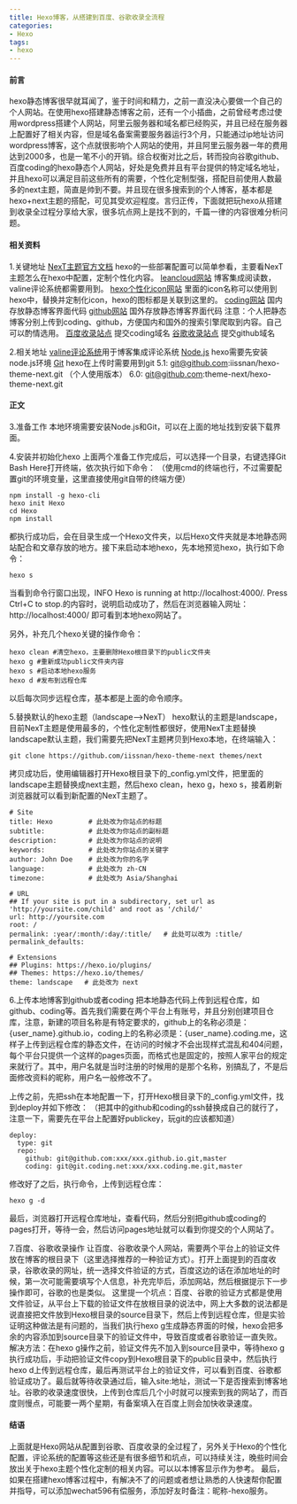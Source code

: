 ```yaml
---
title: Hexo博客，从搭建到百度、谷歌收录全流程
categories: 
- Hexo
tags:
- hexo
---
```

#### 前言
hexo静态博客很早就耳闻了，鉴于时间和精力，之前一直没决心要做一个自己的个人网站。在使用hexo搭建静态博客之前，还有一个小插曲，之前曾经考虑过使用wordpress搭建个人网站，阿里云服务器和域名都已经购买，并且已经在服务器上配置好了相关内容，但是域名备案需要服务器运行3个月，只能通过ip地址访问wordpress博客，这个点就很影响个人网站的使用，并且阿里云服务器一年的费用达到2000多，也是一笔不小的开销。综合权衡对比之后，转而投向谷歌github、百度coding的hexo静态个人网站，好处是免费并且有平台提供的特定域名地址，并且hexo可以满足目前这些所有的需要，个性化定制型强，搭配目前使用人数最多的next主题，简直是帅到不要。并且现在很多搜索到的个人博客，基本都是hexo+next主题的搭配，可见其受欢迎程度。言归正传，下面就把玩hexo从搭建到收录全过程分享给大家，很多坑点网上是找不到的，千篇一律的内容很难分析问题。

#### 相关资料
1.关键地址
[NexT主题官方文档](http://theme-next.iissnan.com/getting-started.html) hexo的一些部署配置可以简单参看，主要看NexT主题怎么在hexo中配置，定制个性化内容。
[leancloud网站](https://leancloud.cn) 博客集成阅读数，valine评论系统都需要用到。
[hexo个性化icon网站](https://fontawesome.com) 里面的icon名称可以使用到hexo中，替换并定制化icon，hexo的图标都是关联到这里的。
[coding网站](https://coding.net) 国内存放静态博客界面代码
[github网站](https://github.com) 国外存放静态博客界面代码
注意：个人把静态博客分别上传到coding、github，方便国内和国外的搜索引擎爬取到内容。自己可以酌情选用。
[百度收录站点](https://ziyuan.baidu.com/site/index) 提交coding域名
[谷歌收录站点](https://www.google.com/webmasters/tools/home?hl=zh-CN) 提交github域名

2.相关地址
[valine评论系统](https://valine.js.org/)用于博客集成评论系统
[Node.js](http://nodejs.cn/) hexo需要先安装node.js环境
[Git](https://git-scm.com/downloads) hexo在上传时需要用到git
5.1: git@github.com:iissnan/hexo-theme-next.git （个人使用版本）
6.0: git@github.com:theme-next/hexo-theme-next.git

#### 正文
3.准备工作
本地环境需要安装Node.js和Git，可以在上面的地址找到安装下载界面。

4.安装并初始化hexo
上面两个准备工作完成后，可以选择一个目录，右键选择Git Bash Here打开终端，依次执行如下命令：
（使用cmd的终端也行，不过需要配置git的环境变量，这里直接使用git自带的终端方便）
```
npm install -g hexo-cli
hexo init Hexo
cd Hexo
npm install
```
都执行成功后，会在目录生成一个Hexo文件夹，以后Hexo文件夹就是本地静态网站配合和文章存放的地方。接下来启动本地hexo，先本地预览hexo，执行如下命令：
```
hexo s
```
当看到命令行窗口出现，INFO Hexo is running at http://localhost:4000/. Press Ctrl+C to stop.的内容时，说明启动成功了，然后在浏览器输入网址：http://localhost:4000/ 即可看到本地hexo网站了。

另外，补充几个hexo关键的操作命令：
```
hexo clean #清空hexo，主要删除Hexo根目录下的public文件夹
hexo g #重新成功public文件夹内容
hexo s #启动本地hexo服务
hexo d #发布到远程仓库
```
以后每次同步远程仓库，基本都是上面的命令顺序。

5.替换默认的hexo主题（landscape-->NexT）
hexo默认的主题是landscape，目前NexT主题是使用最多的，个性化定制性都很好，使用NexT主题替换landscape默认主题，我们需要先把NexT主题拷贝到Hexo本地，在终端输入：
```
git clone https://github.com/iissnan/hexo-theme-next themes/next
```
拷贝成功后，使用编辑器打开Hexo根目录下的_config.yml文件，把里面的landscape主题替换成next主题，然后hexo clean，hexo g，hexo s，接着刷新浏览器就可以看到新配置的NexT主题了。
```
# Site
title: Hexo         # 此处改为你站点的标题
subtitle:           # 此处改为你站点的副标题
description:        # 此处改为你站点的说明
keywords:           # 此处改为你站点的关键字
author: John Doe    # 此处改为你的名字
language:           # 此处改为 zh-CN
timezone:           # 此处改为 Asia/Shanghai

# URL
## If your site is put in a subdirectory, set url as 'http://yoursite.com/child' and root as '/child/'
url: http://yoursite.com
root: /
permalink: :year/:month/:day/:title/   # 此处可以改为 :title/
permalink_defaults:

# Extensions
## Plugins: https://hexo.io/plugins/
## Themes: https://hexo.io/themes/
theme: landscape   # 此处改为 next
```

6.上传本地博客到github或者coding
把本地静态代码上传到远程仓库，如github、coding等。首先我们需要在两个平台上有账号，并且分别创建项目仓库，注意，新建的项目名称是有特定要求的，github上的名称必须是：{user_name}.github.io，coding上的名称必须是：{user_name}.coding.me，这样子上传到远程仓库的静态文件，在访问的时候才不会出现样式混乱和404问题，每个平台只提供一个这样的pages页面，而格式也是固定的，按照人家平台的规定来就行了。其中，用户名就是当时注册的时候用的是那个名称，别搞乱了，不是后面修改资料的昵称，用户名一般修改不了。

上传之前，先把ssh在本地配置一下，打开Hexo根目录下的_config.yml文件，找到deploy并如下修改：
（把其中的github和coding的ssh替换成自己的就行了，注意一下，需要先在平台上配置好publickey，玩git的应该都知道）
```
deploy:
  type: git
  repo:
    github: git@github.com:xxx/xxx.github.io.git,master
    coding: git@git.coding.net:xxx/xxx.coding.me.git,master
```
修改好了之后，执行命令，上传到远程仓库：
```
hexo g -d
```
最后，浏览器打开远程仓库地址，查看代码，然后分别把github或coding的pages打开，等待一会，然后访问pages地址就可以看到你提交的个人网站了。

7.百度、谷歌收录操作
让百度、谷歌收录个人网站，需要两个平台上的验证文件放在博客的根目录下（这里选择推荐的一种验证方式）。打开上面提到的百度收录，谷歌收录的网址，统一选择文件验证的方式，百度这边的话在添加地址的时候，第一次可能需要填写个人信息，补充完毕后，添加网站，然后根据提示下一步操作即可，谷歌的也是类似。
这里提一个坑点：百度、谷歌的验证方式都是使用文件验证，从平台上下载的验证文件在放根目录的说法中，网上大多数的说法都是说直接把文件放到Hexo根目录的source目录下，然后上传到远程仓库，但是实验证明这种做法是有问题的，当我们执行hexo g生成静态界面的时候，hexo会把多余的内容添加到source目录下的验证文件中，导致百度或者谷歌验证一直失败。
解决方法：在hexo g操作之前，验证文件先不加入到source目录中，等待hexo g执行成功后，手动把验证文件copy到Hexo根目录下的public目录中，然后执行hexo d上传到远程仓库，最后再测试平台上的验证文件，可以看到百度、谷歌都验证成功了。最后就等待收录通过后，输入site:地址，测试一下是否搜索到博客地址。谷歌的收录速度很快，上传到仓库后几个小时就可以搜索到我的网站了，而百度则慢点，可能要一两个星期，有备案填入在百度上则会加快收录速度。

#### 结语
上面就是Hexo网站从配置到谷歌、百度收录的全过程了，另外关于Hexo的个性化配置，评论系统的配置等这些还是有很多细节和坑点，可以持续关注，晚些时间会放出关于hexo主题个性化定制的相关内容。可以以本博客显示作为参考。
最后，如果在搭建hexo博客过程中，有解决不了的问题或者想让熟悉的人快速帮你配置并指导，可以添加wechat596有偿服务，添加好友时备注：昵称-hexo服务。



